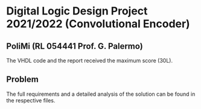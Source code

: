 # Digital Logic Design Project 2021/2022 (Convolutional Encoder)
## PoliMi (RL 054441 Prof. G. Palermo)
The VHDL code and the report received the maximum score (30L).
## Problem
The full requirements and a detailed analysis of the solution can be found in the respective files.
